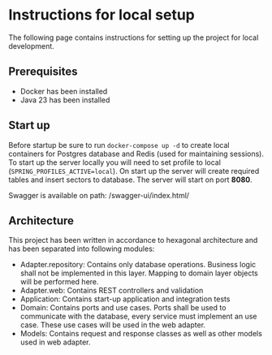 # Instructions for local setup

The following page contains instructions for setting up the project for local development.

## Prerequisites
 - Docker has been installed
 - Java 23 has been installed

## Start up

Before startup be sure to run `docker-compose up -d` to create local containers for Postgres database and Redis (used for maintaining sessions).
To start up the server locally you will need to set profile to local (`SPRING_PROFILES_ACTIVE=local`). On start up the server will create required tables and insert sectors to database.
The server will start on port **8080**.

Swagger is available on path: /swagger-ui/index.html/

## Architecture

This project has been written in accordance to hexagonal architecture and has been separated into following modules:
- Adapter.repository: Contains only database operations. Business logic shall not be implemented in this layer. 
  Mapping to domain layer objects will be performed here.
- Adapter.web: Contains REST controllers and validation
- Application: Contains start-up application and integration tests
- Domain: Contains ports and use cases. Ports shall be used to communicate with the database, every service must implement
  an use case. These use cases will be used in the web adapter.
- Models: Contains request and response classes as well as other models used in web adapter.
